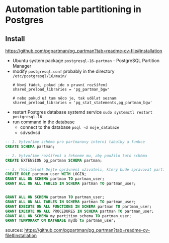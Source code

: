 
# Automation table partitioning in Postgres

## Install
https://github.com/pgpartman/pg_partman?tab=readme-ov-file#installation

- Ubuntu system package `postgresql-16-partman` - PostgreSQL Partition Manager
- modify `postgresql.conf` probably in the directory `/etc/postgresql/16/main/`
    ```editorconfig
    # Nový řádek, pokud jde o pravní rozšíření
    shared_preload_libraries = 'pg_partman_bgw'
    
    # nebo pokud už tam něco je, tak udělat seznam
    shared_preload_libraries = 'pg_stat_statements,pg_partman_bgw'
    ```
- restart Postgres database systemd service `sudo systemctl restart postgresql-16`
- run command in the database
  - connect to the database `psql -d moje_databaze`
  - sdvsdvsd
```sql
-- 1. Vytvoříme schéma pro partmanovy interní tabulky a funkce
CREATE SCHEMA partman;

-- 2. Vytvoříme rozšíření a řekneme mu, aby použilo toto schéma
CREATE EXTENSION pg_partman SCHEMA partman;

-- 3. (Volitelné) Dejte oprávnění uživateli, který bude spravovat partition.
CREATE ROLE partman_user WITH LOGIN;
GRANT ALL ON SCHEMA partman TO partman_user;
GRANT ALL ON ALL TABLES IN SCHEMA partman TO partman_user;


GRANT ALL ON SCHEMA partman TO partman_user;
GRANT ALL ON ALL TABLES IN SCHEMA partman TO partman_user;
GRANT EXECUTE ON ALL FUNCTIONS IN SCHEMA partman TO partman_user;
GRANT EXECUTE ON ALL PROCEDURES IN SCHEMA partman TO partman_user;
GRANT ALL ON SCHEMA my_partition_schema TO partman_user;
GRANT TEMPORARY ON DATABASE mydb to partman_user;
```


sources: https://github.com/pgpartman/pg_partman?tab=readme-ov-file#installation
